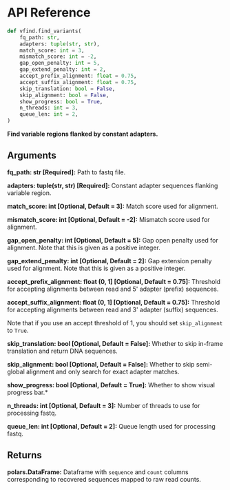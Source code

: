 # API Reference

```python
def vfind.find_variants(
    fq_path: str,
    adapters: tuple(str, str),
    match_score: int = 3,
    mismatch_score: int = -2,
    gap_open_penalty: int = 5,
    gap_extend_penalty: int = 2,
    accept_prefix_alignment: float = 0.75,
    accept_suffix_alignment: float = 0.75,
    skip_translation: bool = False,
    skip_alignment: bool = False,
    show_progress: bool = True,
    n_threads: int = 3,
    queue_len: int = 2,
)
```

**Find variable regions flanked by constant adapters.**

## Arguments

**fq_path: str \[Required\]:**  Path to fastq file.

**adapters: tuple(str, str) \[Required\]:** Constant adapter sequences flanking
variable region.

**match_score: int \[Optional, Default = 3\]:** Match score used for alignment.

**mismatch_score: int \[Optional, Default = -2\]:** Mismatch score used for
alignment.

**gap_open_penalty: int \[Optional, Default = 5\]:** Gap open penalty used for
alignment. Note that this is given as a positive integer.

**gap_extend_penalty: int \[Optional, Default = 2\]:** Gap extension penalty
used for alignment. Note that this is given as a positive integer.

**accept_prefix_alignment: float (0, 1] \[Optional, Default = 0.75\]:** Threshold for
accepting alignments between read and 5' adapter (prefix) sequences.

**accept_suffix_alignment: float (0, 1] \[Optional, Default = 0.75\]:** Threshold for
accepting alignments between read and 3' adapter (suffix) sequences.

Note that if you use an accept threshold of 1, you should set `skip_alignment` to `True`.

**skip_translation: bool \[Optional, Default = False\]:** Whether to skip
in-frame translation and return DNA sequences.

**skip_alignment: bool \[Optional, Default = False\]:** Whether to skip
semi-global alignment and only search for exact adapter matches.

**show_progress: bool \[Optional, Default = True\]:** Whether to show
visual progress bar.*

**n_threads: int \[Optional, Default = 3\]:** Number of threads to use for
processing fastq.

**queue_len: int \[Optional, Default = 2\]:** Queue length used for processing
fastq.

## Returns

**polars.DataFrame:** Dataframe with `sequence` and `count` columns
corresponding to recovered sequences mapped to raw read counts.

